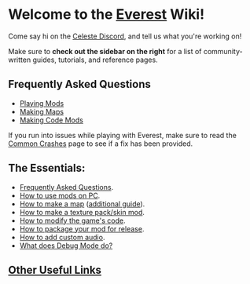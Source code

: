 # Welcome to the [Everest](https://everestapi.github.io) Wiki!

Come say hi on the [Celeste Discord](https://discord.gg/6qjaePQ), and tell us what you're working on!

Make sure to **check out the sidebar on the right** for a list of community-written guides, tutorials, and reference pages.

## Frequently Asked Questions
- [Playing Mods](FAQ#playing-mods)
- [Making Maps](FAQ#making-maps)
- [Making Code Mods](FAQ#making-code-mods)

If you run into issues while playing with Everest, make sure to read the [Common Crashes](common-crashes) page to see if a fix has been provided.

## The Essentials:
- [Frequently Asked Questions](FAQ).
- [How to use mods on PC](https://everestapi.github.io/#installing-everest).
- [How to make a map](FAQ#making-maps) ([additional guide](Mapping-on-PC)).
- [How to make a texture pack/skin mod](Texture-Packs).
- [How to modify the game's code](Your-First-Code-Mod).
- [How to package your mod for release](Mod-Structure).
- [How to add custom audio](Adding-Custom-Audio).
- [What does Debug Mode do?](Debug-Mode)

## [Other Useful Links](useful-links)